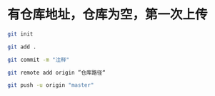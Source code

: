 # 有仓库地址，仓库为空，第一次上传
```bash
git init

git add .

git commit -m "注释"

git remote add origin ”仓库路径“

git push -u origin "master"

```